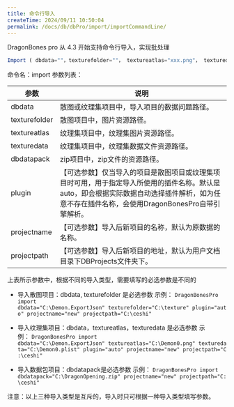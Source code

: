 ```yaml
---
title: 命令行导入
createTime: 2024/09/11 10:50:04
permalink: /docs/db/dbPro/import/importCommandLine/
---
```

DragonBones pro 从 4.3 开始支持命令行导入，实现批处理
``` typescript
Import ( dbdata=""，texturefolder=""， textureatlas="xxx.png"， texturedata="" dbdatapack=""，plugin="auto"，projectname=""，projectpath="")
```

命令名：import
参数列表：

|参数|说明|
| ------------ | ------------ |
|dbdata|散图或纹理集项目中，导入项目的数据问题路径。|
|texturefolder|散图项目中，图片资源路径。|
|textureatlas|纹理集项目中，纹理集图片资源路径。|
|texturedata|纹理集项目中，纹理集数据文件资源路径。|
|dbdatapack|zip项目中，zip文件的资源路径。|
|plugin|【可选参数】仅当导入的项目是散图项目或纹理集项目时可用，用于指定导入所使用的插件名称。默认是auto，即会根据实际数据自动选择插件解析，如为任意不存在插件名称，会使用DragonBonesPro自带引擎解析。|
|projectname|【可选参数】导入后新项目的名称，默认为原数据的名称。|
|projectpath|【可选参数】导入后新项目的地址，默认为用户文档目录下DBProjects文件夹下。|

上表所示参数中，根据不同的导入类型，需要填写的必选参数是不同的
- 导入散图项目：dbdata, texturefolder 是必选参数
示例： `DragonBonesPro import dbdata="C:\Demon.ExportJson" texturefolder="C:\texture" plugin="auto" projectname="new" projectpath="C:\ceshi"`

- 导入纹理集项目：dbdata，textureatlas，texturedata 是必选参数
示例： `DragonBonesPro import dbdata="C:\Demon.ExportJson" textureatlas="C:\Demon0.png" texturedata="C:\Demon0.plist" plugin="auto" projectname="new" projectpath="C:\ceshi"`

- 导入数据包项目：dbdatapack是必选参数
示例： `DragonBonesPro import dbdatapack="C:\DragonOpening.zip" projectname="new" projectpath="C:\ceshi"`

注意：以上三种导入类型是互斥的，导入时只可根据一种导入类型填写参数。
